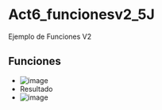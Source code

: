 # Act6_funcionesv2_5J
Ejemplo de Funciones V2
## Funciones
- ![image](https://github.com/user-attachments/assets/b3cae147-4919-4d1e-a92c-8c4d31990bec)
- Resultado
- ![image](https://github.com/user-attachments/assets/117c242e-8c27-405a-bf6f-12e64a30b9a5)
